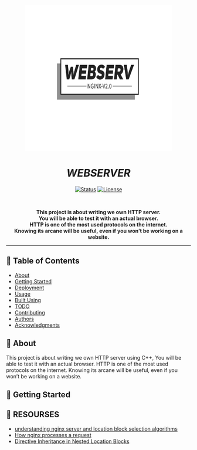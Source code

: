 <p align="center">
  <a href="" rel="noopener">
 <img width=400px height=400px src="readme-assets/webserv1.svg" alt="Project logo"></a>
</p>

<h1 align="center"> <b><i>WEBSERVER</i></b> </h1>

<div align="center">

[![Status](https://img.shields.io/badge/status-active-success.svg)]() [![License](https://img.shields.io/badge/license-MIT-blue.svg)](/LICENSE)
<!-- [![GitHub Issues](https://img.shields.io/github/issues/kylelobo/The-Documentation-Compendium.svg)](https://github.com/kylelobo/The-Documentation-Compendium/issues) -->

</div>

<br>

<p align="center">
  <b>
    This project is about writing we own HTTP server.<br>
    You will be able to test it with an actual browser.<br>
    HTTP is one of the most used protocols on the internet.<br>
    Knowing its arcane will be useful, even if you won’t be working on a website.<br>
  </b>
</p>


---

## 📝 Table of Contents

- [About](#about)
- [Getting Started](#getting_started)
- [Deployment](#deployment)
- [Usage](#usage)
- [Built Using](#built_using)
- [TODO](../TODO.md)
- [Contributing](../CONTRIBUTING.md)
- [Authors](#authors)
- [Acknowledgments](#acknowledgement)

## 🧐 About <a name = "about"></a>

This project is about writing we own HTTP server using C++, 
You will be able to test it with an actual browser.
HTTP is one of the most used protocols on the internet.
Knowing its arcane will be useful, even if you won’t be working on a website.

## 🏁 Getting Started <a name = "getting_started"></a>


## 🔗 RESOURSES <a name = "resourses">

- <a href="https://www.digitalocean.com/community/tutorials/understanding-nginx-server-and-location-block-selection-algorithms"> understanding nginx server and location block selection algorithms </a>
- <a href="http://nginx.org/en/docs/http/request_processing.html#:~:text=In%20this%20configuration%20nginx%20tests,default%20server%20for%20this%20port."> How nginx processes a request </a>
- <a href="https://stackoverflow.com/questions/32104731/directive-inheritance-in-nested-location-blocks"> Directive Inheritance in Nested Location Blocks </a>